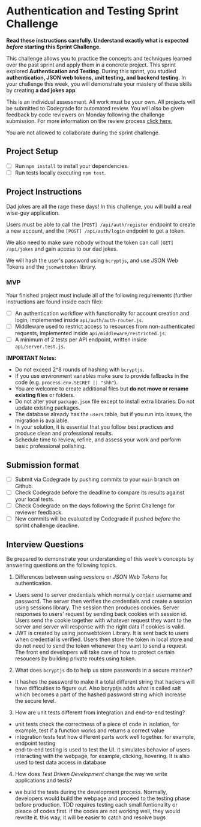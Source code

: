 # Authentication and Testing Sprint Challenge

**Read these instructions carefully. Understand exactly what is expected _before_ starting this Sprint Challenge.**

This challenge allows you to practice the concepts and techniques learned over the past sprint and apply them in a concrete project. This sprint explored **Authentication and Testing**. During this sprint, you studied **authentication, JSON web tokens, unit testing, and backend testing**. In your challenge this week, you will demonstrate your mastery of these skills by creating **a dad jokes app**.

This is an individual assessment. All work must be your own. All projects will be submitted to Codegrade for automated review. You will also be given feedback by code reviewers on Monday following the challenge submission. For more information on the review process [click here.](https://www.notion.so/lambdaschool/How-to-View-Feedback-in-CodeGrade-c5147cee220c4044a25de28bcb6bb54a)

You are not allowed to collaborate during the sprint challenge.

## Project Setup

- [ ] Run `npm install` to install your dependencies.
- [ ] Run tests locally executing `npm test`.

## Project Instructions

Dad jokes are all the rage these days! In this challenge, you will build a real wise-guy application.

Users must be able to call the `[POST] /api/auth/register` endpoint to create a new account, and the `[POST] /api/auth/login` endpoint to get a token.

We also need to make sure nobody without the token can call `[GET] /api/jokes` and gain access to our dad jokes.

We will hash the user's password using `bcryptjs`, and use JSON Web Tokens and the `jsonwebtoken` library.

### MVP

Your finished project must include all of the following requirements (further instructions are found inside each file):

- [ ] An authentication workflow with functionality for account creation and login, implemented inside `api/auth/auth-router.js`.
- [ ] Middleware used to restrict access to resources from non-authenticated requests, implemented inside `api/middleware/restricted.js`.
- [ ] A minimum of 2 tests per API endpoint, written inside `api/server.test.js`.

**IMPORTANT Notes:**

- Do not exceed 2^8 rounds of hashing with `bcryptjs`.
- If you use environment variables make sure to provide fallbacks in the code (e.g. `process.env.SECRET || "shh"`).
- You are welcome to create additional files but **do not move or rename existing files** or folders.
- Do not alter your `package.json` file except to install extra libraries. Do not update existing packages.
- The database already has the `users` table, but if you run into issues, the migration is available.
- In your solution, it is essential that you follow best practices and produce clean and professional results.
- Schedule time to review, refine, and assess your work and perform basic professional polishing.

## Submission format

- [ ] Submit via Codegrade by pushing commits to your `main` branch on Github.
- [ ] Check Codegrade before the deadline to compare its results against your local tests.
- [ ] Check Codegrade on the days following the Sprint Challenge for reviewer feedback.
- [ ] New commits will be evaluated by Codegrade if pushed _before_ the sprint challenge deadline.

## Interview Questions

Be prepared to demonstrate your understanding of this week's concepts by answering questions on the following topics.

1. Differences between using _sessions_ or _JSON Web Tokens_ for authentication.

- Users send to server credentials which normally contain username and password. The server then verifies the credentials and create a session using sessions library. The session then produces cookies. Server responses to users' request by sending back cookies with session id. Users send the cookie together with whatever request they want to the server and server will response with the right data if cookies is valid.
- JWT is created by using jsonwebtoken Library. It is sent back to users when credential is verified. Users then store the token in local store and do not need to send the token whenever they want to send a request. The front end developers will take care of how to protect certain resoucers by building private routes using token.

2. What does `bcryptjs` do to help us store passwords in a secure manner?

- It hashes the password to make it a total different string that hackers will have difficulties to figure out. Also bcryptjs adds what is called salt which becomes a part of the hashed password string which increase the secure level.

3. How are unit tests different from integration and end-to-end testing?

- unit tests check the correctness of a piece of code in isolation, for example, test if a function works and returns a correct value
- integration tests test how different parts work well together. for example, endpoint testing
- end-to-end testing is used to test the UI. it simulates behavior of users interacting with the webpage, for example, clicking, hovering. It is also used to test data access in database

4. How does _Test Driven Development_ change the way we write applications and tests?

- we build the tests during the development process. Normally, developers would build the webpage and proceed to the testing phase before production. TDD requires testing each small funtionality or pieace of codes first. if the codes are not working well, they would rewrite it. this way, it will be easier to catch and resolve bugs


